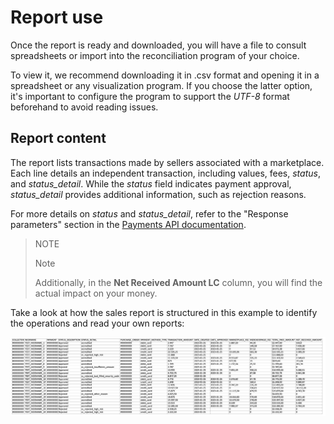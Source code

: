 # Report use

Once the report is ready and downloaded, you will have a file to consult spreadsheets or import into the reconciliation program of your choice.

To view it, we recommend downloading it in .csv format and opening it in a spreadsheet or any visualization program. If you choose the latter option, it's important to configure the program to support the *UTF-8* format beforehand to avoid reading issues.

## Report content

The report lists transactions made by sellers associated with a marketplace. Each line details an independent transaction, including values, fees, *status*, and *status_detail*. While the *status* field indicates payment approval, *status_detail* provides additional information, such as rejection reasons.

For more details on *status* and *status_detail*, refer to the "Response parameters" section in the [Payments API documentation](https://www.mercadopago.com.ar/developers/es/reference/payments/_payments/post).

> NOTE
>
> Note
> 
> Additionally, in the **Net Received Amount LC** column, you will find the actual impact on your money.

Take a look at how the sales report is structured in this example to identify the operations and read your own reports:

![Example for identifying operations and reading your own reports](/images/manage-account/reports/marketplace-sales/image2.png)